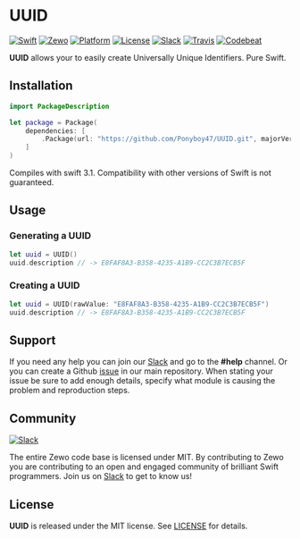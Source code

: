 # UUID
[![Swift][swift-badge]][platform-url] [![Zewo][zewo-badge]][zewo-url] [![Platform][platform-badge]][platform-url] [![License][mit-badge]][mit-url] [![Slack][slack-badge]][slack-url] [![Travis][travis-badge]][travis-url] [![Codebeat][codebeat-badge]][codebeat-url]

**UUID** allows your to easily create Universally Unique Identifiers. Pure Swift.


## Installation

```swift
import PackageDescription

let package = Package(
    dependencies: [
        .Package(url: "https://github.com/Ponyboy47/UUID.git", majorVersion: 0, minor: 8)
    ]
)
```

Compiles with swift 3.1. Compatibility with other versions of Swift is not guaranteed.

## Usage

### Generating a UUID

```swift
let uuid = UUID()
uuid.description // -> E8FAF8A3-B358-4235-A1B9-CC2C3B7ECB5F
```

### Creating a UUID

```swift
let uuid = UUID(rawValue: "E8FAF8A3-B358-4235-A1B9-CC2C3B7ECB5F")
uuid.description // -> E8FAF8A3-B358-4235-A1B9-CC2C3B7ECB5F
```

## Support

If you need any help you can join our [Slack][slack-url] and go to the **#help** channel. Or you can create a Github [issue](https://github.com/Zewo/Zewo/issues/new) in our main repository. When stating your issue be sure to add enough details, specify what module is causing the problem and reproduction steps.

## Community

[![Slack][slack-image]][slack-url]

The entire Zewo code base is licensed under MIT. By contributing to Zewo you are contributing to an open and engaged community of brilliant Swift programmers. Join us on [Slack][slack-url] to get to know us!

## License
**UUID** is released under the MIT license. See [LICENSE](LICENSE) for details.

[codebeat-badge]: https://codebeat.co/badges/e6e7bdb7-155e-4d8e-909c-eec6e3c647f4
[codebeat-url]: https://codebeat.co/projects/github-com-zewo-uuid
[mit-badge]: https://img.shields.io/badge/License-MIT-blue.svg?style=flat
[mit-url]: https://tldrlegal.com/license/mit-license
[platform-badge]: https://img.shields.io/badge/Platform-%20Linux-lightgray.svg?style=flat
[platform-url]: https://swift.org
[slack-badge]: https://zewo-slackin.herokuapp.com/badge.svg
[slack-image]: http://s13.postimg.org/ybwy92ktf/Slack.png
[slack-url]: http://slack.zewo.io
[swift-badge]: https://img.shields.io/badge/Swift-3.1-orange.svg?style=flat
[swift-url]: https://swift.org
[travis-badge]: https://travis-ci.org/Ponyboy47/UUID.svg?branch=master
[travis-url]: https://travis-ci.org/Ponyboy47/UUID
[zewo-badge]: https://img.shields.io/badge/Zewo-0.7-FF7565.svg?style=flat
[zewo-url]: http://zewo.io
